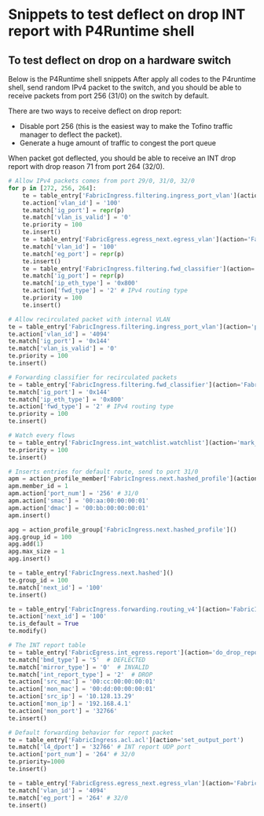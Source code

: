 <!--
Copyright 2021-present Open Networking Foundation
SPDX-License-Identifier: LicenseRef-ONF-Member-Only-1.0
-->

# Snippets to test deflect on drop INT report with P4Runtime shell

## To test deflect on drop on a hardware switch

Below is the P4Runtime shell snippets
After apply all codes to the P4runtime shell, send random IPv4 packet to the switch,
and you should be able to receive packets from port 256 (31/0) on the switch by default.

There are two ways to receive deflect on drop report:

- Disable port 256 (this is the easiest way to make the Tofino traffic manager to deflect
   the packet).
- Generate a huge amount of traffic to congest the port queue

When packet got deflected, you should be able to receive an INT drop report with drop reason 71
from port 264 (32/0).

```python
# Allow IPv4 packets comes from port 29/0, 31/0, 32/0
for p in [272, 256, 264]:
    te = table_entry['FabricIngress.filtering.ingress_port_vlan'](action='permit_with_internal_vlan')
    te.action['vlan_id'] = '100'
    te.match['ig_port'] = repr(p)
    te.match['vlan_is_valid'] = '0'
    te.priority = 100
    te.insert()
    te = table_entry['FabricEgress.egress_next.egress_vlan'](action='FabricEgress.egress_next.pop_vlan')
    te.match['vlan_id'] = '100'
    te.match['eg_port'] = repr(p)
    te.insert()
    te = table_entry['FabricIngress.filtering.fwd_classifier'](action='FabricIngress.filtering.set_forwarding_type')
    te.match['ig_port'] = repr(p)
    te.match['ip_eth_type'] = '0x800'
    te.action['fwd_type'] = '2' # IPv4 routing type
    te.priority = 100
    te.insert()

# Allow recirculated packet with internal VLAN
te = table_entry['FabricIngress.filtering.ingress_port_vlan'](action='permit_with_internal_vlan')
te.action['vlan_id'] = '4094'
te.match['ig_port'] = '0x144'
te.match['vlan_is_valid'] = '0'
te.priority = 100
te.insert()

# Forwarding classifier for recirculated packets
te = table_entry['FabricIngress.filtering.fwd_classifier'](action='FabricIngress.filtering.set_forwarding_type')
te.match['ig_port'] = '0x144'
te.match['ip_eth_type'] = '0x800'
te.action['fwd_type'] = '2' # IPv4 routing type
te.priority = 100
te.insert()

# Watch every flows
te = table_entry['FabricIngress.int_watchlist.watchlist'](action='mark_to_report')
te.priority = 100
te.insert()

# Inserts entries for default route, send to port 31/0
apm = action_profile_member['FabricIngress.next.hashed_profile'](action='FabricIngress.next.routing_hashed')
apm.member_id = 1
apm.action['port_num'] = '256' # 31/0
apm.action['smac'] = '00:aa:00:00:00:01'
apm.action['dmac'] = '00:bb:00:00:00:01'
apm.insert()

apg = action_profile_group['FabricIngress.next.hashed_profile']()
apg.group_id = 100
apg.add(1)
apg.max_size = 1
apg.insert()

te = table_entry['FabricIngress.next.hashed']()
te.group_id = 100
te.match['next_id'] = '100'
te.insert()

te = table_entry['FabricIngress.forwarding.routing_v4'](action='FabricIngress.forwarding.set_next_id_routing_v4')
te.action['next_id'] = '100'
te.is_default = True
te.modify()

# The INT report table
te = table_entry['FabricEgress.int_egress.report'](action='do_drop_report_encap')
te.match['bmd_type'] = '5'  # DEFLECTED
te.match['mirror_type'] = '0'  # INVALID
te.match['int_report_type'] = '2'  # DROP
te.action['src_mac'] = '00:cc:00:00:00:01'
te.action['mon_mac'] = '00:dd:00:00:00:01'
te.action['src_ip'] = '10.128.13.29'
te.action['mon_ip'] = '192.168.4.1'
te.action['mon_port'] = '32766'
te.insert()

# Default forwarding behavior for report packet
te = table_entry['FabricIngress.acl.acl'](action='set_output_port')
te.match['l4_dport'] = '32766' # INT report UDP port
te.action['port_num'] = '264' # 32/0
te.priority=1000
te.insert()

te = table_entry['FabricEgress.egress_next.egress_vlan'](action='FabricEgress.egress_next.pop_vlan')
te.match['vlan_id'] = '4094'
te.match['eg_port'] = '264' # 32/0
te.insert()
```
